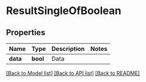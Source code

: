 # ResultSingleOfBoolean

## Properties
Name | Type | Description | Notes
------------ | ------------- | ------------- | -------------
**data** | **bool** | Data | 

[[Back to Model list]](../../README.md#documentation-for-models) [[Back to API list]](../../README.md#documentation-for-api-endpoints) [[Back to README]](../../README.md)

